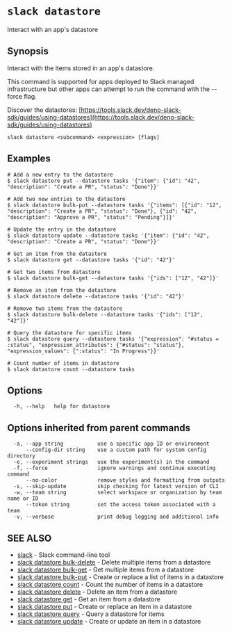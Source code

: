 # `slack datastore`

Interact with an app's datastore

## Synopsis

Interact with the items stored in an app's datastore.

This command is supported for apps deployed to Slack managed infrastructure but
other apps can attempt to run the command with the --force flag.

Discover the datastores: [https://tools.slack.dev/deno-slack-sdk/guides/using-datastores](https://tools.slack.dev/deno-slack-sdk/guides/using-datastores)

```
slack datastore <subcommand> <expression> [flags]
```

## Examples

```
# Add a new entry to the datastore
$ slack datastore put --datastore tasks '{"item": {"id": "42", "description": "Create a PR", "status": "Done"}}'

# Add two new entries to the datastore
$ slack datastore bulk-put --datastore tasks '{"items": [{"id": "12", "description": "Create a PR", "status": "Done"}, {"id": "42", "description": "Approve a PR", "status": "Pending"}]}'

# Update the entry in the datastore
$ slack datastore update --datastore tasks '{"item": {"id": "42", "description": "Create a PR", "status": "Done"}}'

# Get an item from the datastore
$ slack datastore get --datastore tasks '{"id": "42"}'

# Get two items from datastore
$ slack datastore bulk-get --datastore tasks '{"ids": ["12", "42"]}'

# Remove an item from the datastore
$ slack datastore delete --datastore tasks '{"id": "42"}'

# Remove two items from the datastore
$ slack datastore bulk-delete --datastore tasks '{"ids": ["12", "42"]}'

# Query the datastore for specific items
$ slack datastore query --datastore tasks '{"expression": "#status = :status", "expression_attributes": {"#status": "status"}, "expression_values": {":status": "In Progress"}}'

# Count number of items in datastore
$ slack datastore count --datastore tasks
```

## Options

```
  -h, --help   help for datastore
```

## Options inherited from parent commands

```
  -a, --app string           use a specific app ID or environment
      --config-dir string    use a custom path for system config directory
  -e, --experiment strings   use the experiment(s) in the command
  -f, --force                ignore warnings and continue executing command
      --no-color             remove styles and formatting from outputs
  -s, --skip-update          skip checking for latest version of CLI
  -w, --team string          select workspace or organization by team name or ID
      --token string         set the access token associated with a team
  -v, --verbose              print debug logging and additional info
```

## SEE ALSO

* [slack](slack)	 - Slack command-line tool
* [slack datastore bulk-delete](slack_datastore_bulk-delete)	 - Delete multiple items from a datastore
* [slack datastore bulk-get](slack_datastore_bulk-get)	 - Get multiple items from a datastore
* [slack datastore bulk-put](slack_datastore_bulk-put)	 - Create or replace a list of items in a datastore
* [slack datastore count](slack_datastore_count)	 - Count the number of items in a datastore
* [slack datastore delete](slack_datastore_delete)	 - Delete an item from a datastore
* [slack datastore get](slack_datastore_get)	 - Get an item from a datastore
* [slack datastore put](slack_datastore_put)	 - Create or replace an item in a datastore
* [slack datastore query](slack_datastore_query)	 - Query a datastore for items
* [slack datastore update](slack_datastore_update)	 - Create or update an item in a datastore

